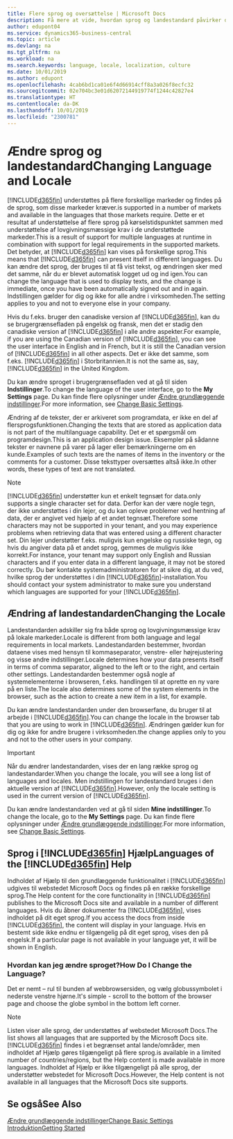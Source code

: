 ```yaml
---
title: Flere sprog og oversættelse | Microsoft Docs
description: Få mere at vide, hvordan sprog og landestandard påvirker din oplevelse i Business Central.
author: edupont04
ms.service: dynamics365-business-central
ms.topic: article
ms.devlang: na
ms.tgt_pltfrm: na
ms.workload: na
ms.search.keywords: language, locale, localization, culture
ms.date: 10/01/2019
ms.author: edupont
ms.openlocfilehash: 4cab6bd1ca01e6f4d66914cff8a3a026f8ecfc32
ms.sourcegitcommit: 02e704bc3e01d62072144919774f1244c42827e4
ms.translationtype: HT
ms.contentlocale: da-DK
ms.lasthandoff: 10/01/2019
ms.locfileid: "2300781"
---
```

# <a name="changing-language-and-locale"></a><span data-ttu-id="26b33-103">Ændre sprog og landestandard</span><span class="sxs-lookup"><span data-stu-id="26b33-103">Changing Language and Locale</span></span>

[!INCLUDE[d365fin](includes/d365fin_md.md)] <span data-ttu-id="26b33-104">understøttes på flere forskellige markeder og findes på de sprog, som disse markeder kræver.</span><span class="sxs-lookup"><span data-stu-id="26b33-104">is supported in a number of markets and available in the languages that those markets require.</span></span> <span data-ttu-id="26b33-105">Dette er et resultat af understøttelse af flere sprog på kørselstidspunktet sammen med understøttelse af lovgivningsmæssige krav i de understøttede markeder.</span><span class="sxs-lookup"><span data-stu-id="26b33-105">This is a result of support for multiple languages at runtime in combination with support for legal requirements in the supported markets.</span></span> <span data-ttu-id="26b33-106">Det betyder, at [!INCLUDE[d365fin](includes/d365fin_md.md)] kan vises på forskellige sprog.</span><span class="sxs-lookup"><span data-stu-id="26b33-106">This means that [!INCLUDE[d365fin](includes/d365fin_md.md)] can present itself in different languages.</span></span> <span data-ttu-id="26b33-107">Du kan ændre det sprog, der bruges til at få vist tekst, og ændringen sker med det samme, når du er blevet automatisk logget ud og ind igen.</span><span class="sxs-lookup"><span data-stu-id="26b33-107">You can change the language that is used to display texts, and the change is immediate, once you have been automatically signed out and in again.</span></span> <span data-ttu-id="26b33-108">Indstillingen gælder for dig og ikke for alle andre i virksomheden.</span><span class="sxs-lookup"><span data-stu-id="26b33-108">The setting applies to you and not to everyone else in your company.</span></span>  

<span data-ttu-id="26b33-109">Hvis du f.eks. bruger den canadiske version af [!INCLUDE[d365fin](includes/d365fin_md.md)], kan du se brugergrænsefladen på engelsk og fransk, men det er stadig den canadiske version af [!INCLUDE[d365fin](includes/d365fin_md.md)] i alle andre aspekter.</span><span class="sxs-lookup"><span data-stu-id="26b33-109">For example, if you are using the Canadian version of [!INCLUDE[d365fin](includes/d365fin_md.md)], you can see the user interface in English and in French, but it is still the Canadian version of [!INCLUDE[d365fin](includes/d365fin_md.md)] in all other aspects.</span></span> <span data-ttu-id="26b33-110">Det er ikke det samme, som f.eks. [!INCLUDE[d365fin](includes/d365fin_md.md)] i Storbritannien.</span><span class="sxs-lookup"><span data-stu-id="26b33-110">It is not the same as, say, [!INCLUDE[d365fin](includes/d365fin_md.md)] in the United Kingdom.</span></span>  

<span data-ttu-id="26b33-111">Du kan ændre sproget i brugergrænsefladen ved at gå til siden **Indstillinger**.</span><span class="sxs-lookup"><span data-stu-id="26b33-111">To change the language of the user interface, go to the **My Settings** page.</span></span> <span data-ttu-id="26b33-112">Du kan finde flere oplysninger under [Ændre grundlæggende indstillinger](ui-change-basic-settings.md#language).</span><span class="sxs-lookup"><span data-stu-id="26b33-112">For more information, see [Change Basic Settings](ui-change-basic-settings.md#language).</span></span>  

<span data-ttu-id="26b33-113">Ændring af de tekster, der er arkiveret som programdata, er ikke en del af flersprogsfunktionen.</span><span class="sxs-lookup"><span data-stu-id="26b33-113">Changing the texts that are stored as application data is not part of the multilanguage capability.</span></span> <span data-ttu-id="26b33-114">Det er et spørgsmål om programdesign.</span><span class="sxs-lookup"><span data-stu-id="26b33-114">This is an application design issue.</span></span> <span data-ttu-id="26b33-115">Eksempler på sådanne tekster er navnene på varer på lager eller bemærkningerne om en kunde.</span><span class="sxs-lookup"><span data-stu-id="26b33-115">Examples of such texts are the names of items in the inventory or the comments for a customer.</span></span> <span data-ttu-id="26b33-116">Disse teksttyper oversættes altså ikke.</span><span class="sxs-lookup"><span data-stu-id="26b33-116">In other words, these types of text are not translated.</span></span>  

> [!NOTE]  
> [!INCLUDE[d365fin](includes/d365fin_md.md)] <span data-ttu-id="26b33-117">understøtter kun et enkelt tegnsæt for data.</span><span class="sxs-lookup"><span data-stu-id="26b33-117">only supports a single character set for data.</span></span> <span data-ttu-id="26b33-118">Derfor kan der være nogle tegn, der ikke understøttes i din lejer, og du kan opleve problemer ved hentning af data, der er angivet ved hjælp af et andet tegnsæt.</span><span class="sxs-lookup"><span data-stu-id="26b33-118">Therefore some characters may not be supported in your tenant, and you may experience problems when retrieving data that was entered using a different character set.</span></span> <span data-ttu-id="26b33-119">Din lejer understøtter f.eks. muligvis kun engelske og russiske tegn, og hvis du angiver data på et andet sprog, gemmes de muligvis ikke korrekt.</span><span class="sxs-lookup"><span data-stu-id="26b33-119">For instance, your tenant may support only English and Russian characters and if you enter data in a different language, it may not be stored correctly.</span></span> <span data-ttu-id="26b33-120">Du bør kontakte systemadministratoren for at sikre dig, at du ved, hvilke sprog der understøttes i din [!INCLUDE[d365fin](includes/d365fin_md.md)]-installation.</span><span class="sxs-lookup"><span data-stu-id="26b33-120">You should contact your system administrator to make sure you understand which languages are supported for your [!INCLUDE[d365fin](includes/d365fin_md.md)].</span></span>  

## <a name="changing-the-locale"></a><span data-ttu-id="26b33-121">Ændring af landestandarden</span><span class="sxs-lookup"><span data-stu-id="26b33-121">Changing the Locale</span></span>
<span data-ttu-id="26b33-122">Landestandarden adskiller sig fra både sprog og lovgivningsmæssige krav på lokale markeder.</span><span class="sxs-lookup"><span data-stu-id="26b33-122">Locale is different from both language and legal requirements in local markets.</span></span> <span data-ttu-id="26b33-123">Landestandarden bestemmer, hvordan dataene vises med hensyn til kommaseparator, venstre- eller højrejustering og visse andre indstillinger.</span><span class="sxs-lookup"><span data-stu-id="26b33-123">Locale determines how your data presents itself in terms of comma separator, aligned to the left or to the right, and certain other settings.</span></span> <span data-ttu-id="26b33-124">Landestandarden bestemmer også nogle af systemelementerne i browseren, f.eks. handlingen til at oprette en ny vare på en liste.</span><span class="sxs-lookup"><span data-stu-id="26b33-124">The locale also determines some of the system elements in the browser, such as the action to create a new item in a list, for example.</span></span>  

<span data-ttu-id="26b33-125">Du kan ændre landestandarden under den browserfane, du bruger til at arbejde i [!INCLUDE[d365fin](includes/d365fin_md.md)].</span><span class="sxs-lookup"><span data-stu-id="26b33-125">You can change the locale in the browser tab that you are using to work in [!INCLUDE[d365fin](includes/d365fin_md.md)].</span></span> <span data-ttu-id="26b33-126">Ændringen gælder kun for dig og ikke for andre brugere i virksomheden.</span><span class="sxs-lookup"><span data-stu-id="26b33-126">the change applies only to you and not to the other users in your company.</span></span>  

> [!IMPORTANT]  
>  <span data-ttu-id="26b33-127">Når du ændrer landestandarden, vises der en lang række sprog og landestandarder.</span><span class="sxs-lookup"><span data-stu-id="26b33-127">When you change the locale, you will see a long list of languages and locales.</span></span> <span data-ttu-id="26b33-128">Men indstillingen for landestandard bruges i den aktuelle version af [!INCLUDE[d365fin](includes/d365fin_md.md)].</span><span class="sxs-lookup"><span data-stu-id="26b33-128">However, only the locale setting is used in the current version of [!INCLUDE[d365fin](includes/d365fin_md.md)].</span></span>  

<span data-ttu-id="26b33-129">Du kan ændre landestandarden ved at gå til siden **Mine indstillinger**.</span><span class="sxs-lookup"><span data-stu-id="26b33-129">To change the locale, go to the **My Settings** page.</span></span> <span data-ttu-id="26b33-130">Du kan finde flere oplysninger under [Ændre grundlæggende indstillinger](ui-change-basic-settings.md).</span><span class="sxs-lookup"><span data-stu-id="26b33-130">For more information, see [Change Basic Settings](ui-change-basic-settings.md).</span></span>  

## <a name="languages-of-the-included365finincludesd365fin_mdmd-help"></a><span data-ttu-id="26b33-131">Sprog i [!INCLUDE[d365fin](includes/d365fin_md.md)] Hjælp</span><span class="sxs-lookup"><span data-stu-id="26b33-131">Languages of the [!INCLUDE[d365fin](includes/d365fin_md.md)] Help</span></span>
<span data-ttu-id="26b33-132">Indholdet af Hjælp til den grundlæggende funktionalitet i [!INCLUDE[d365fin](includes/d365fin_md.md)] udgives til webstedet Microsoft Docs og findes på en række forskellige sprog.</span><span class="sxs-lookup"><span data-stu-id="26b33-132">The Help content for the core functionality in [!INCLUDE[d365fin](includes/d365fin_md.md)] publishes to the Microsoft Docs site and available in a number of different languages.</span></span> <span data-ttu-id="26b33-133">Hvis du åbner dokumenter fra [!INCLUDE[d365fin](includes/d365fin_md.md)], vises indholdet på dit eget sprog.</span><span class="sxs-lookup"><span data-stu-id="26b33-133">If you access the docs from inside [!INCLUDE[d365fin](includes/d365fin_md.md)], the content will display in your language.</span></span> <span data-ttu-id="26b33-134">Hvis en bestemt side ikke endnu er tilgængelig på dit eget sprog, vises den på engelsk.</span><span class="sxs-lookup"><span data-stu-id="26b33-134">If a particular page is not available in your language yet, it will be shown in English.</span></span>

### <a name="how-do-i-change-the-language"></a><span data-ttu-id="26b33-135">Hvordan kan jeg ændre sproget?</span><span class="sxs-lookup"><span data-stu-id="26b33-135">How Do I Change the Language?</span></span>
<span data-ttu-id="26b33-136">Det er nemt – rul til bunden af webbrowsersiden, og vælg globussymbolet i nederste venstre hjørne.</span><span class="sxs-lookup"><span data-stu-id="26b33-136">It's simple - scroll to the bottom of the browser page and choose the globe symbol in the bottom left corner.</span></span>

> [!NOTE]  
> <span data-ttu-id="26b33-137">Listen viser alle sprog, der understøttes af webstedet Microsoft Docs.</span><span class="sxs-lookup"><span data-stu-id="26b33-137">The list shows all languages that are supported by the Microsoft Docs site.</span></span> [!INCLUDE[d365fin](includes/d365fin_md.md)] <span data-ttu-id="26b33-138">findes i et begrænset antal lande/områder, men indholdet af Hjælp gøres tilgængeligt på flere sprog.</span><span class="sxs-lookup"><span data-stu-id="26b33-138">is available in a limited number of countries/regions, but the Help content is made available in more languages.</span></span> <span data-ttu-id="26b33-139">Indholdet af Hjælp er ikke tilgængeligt på alle sprog, der understøtter webstedet for Microsoft Docs.</span><span class="sxs-lookup"><span data-stu-id="26b33-139">However, the Help content is not available in all languages that the Microsoft Docs site supports.</span></span>

## <a name="see-also"></a><span data-ttu-id="26b33-140">Se også</span><span class="sxs-lookup"><span data-stu-id="26b33-140">See Also</span></span>  
[<span data-ttu-id="26b33-141">Ændre grundlæggende indstillinger</span><span class="sxs-lookup"><span data-stu-id="26b33-141">Change Basic Settings</span></span>](ui-change-basic-settings.md)  
[<span data-ttu-id="26b33-142">Introduktion</span><span class="sxs-lookup"><span data-stu-id="26b33-142">Getting Started</span></span>](product-get-started.md)  
